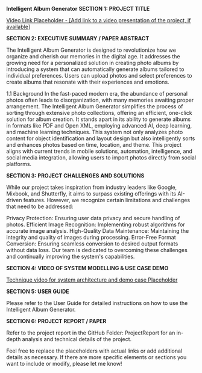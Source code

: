 **Intelligent Album Generator**
**SECTION 1: PROJECT TITLE**

[Video Link Placeholder - [Add link to a video presentation of the project, if available]](https://youtu.be/-L9mqh4XUWo) 

**SECTION 2: EXECUTIVE SUMMARY / PAPER ABSTRACT**

The Intelligent Album Generator is designed to revolutionize how we organize and cherish our memories in the digital age. It addresses the growing need for a personalized solution in creating photo albums by introducing a system that can automatically generate albums tailored to individual preferences. Users can upload photos and select preferences to create albums that resonate with their experiences and emotions.

1.1 Background
In the fast-paced modern era, the abundance of personal photos often leads to disorganization, with many memories awaiting proper arrangement. The Intelligent Album Generator simplifies the process of sorting through extensive photo collections, offering an efficient, one-click solution for album creation. It stands apart in its ability to generate albums in formats like PDF and Open XML, employing advanced AI, deep learning, and machine learning techniques. This system not only analyzes photo content for object identification and layout design but also intelligently sorts and enhances photos based on time, location, and theme. This project aligns with current trends in mobile solutions, automation, intelligence, and social media integration, allowing users to import photos directly from social platforms.

**SECTION 3: PROJECT CHALLENGES AND SOLUTIONS**

While our project takes inspiration from industry leaders like Google, Mixbook, and Shutterfly, it aims to surpass existing offerings with its AI-driven features. However, we recognize certain limitations and challenges that need to be addressed:

Privacy Protection: Ensuring user data privacy and secure handling of photos.
Efficient Image Recognition: Implementing robust algorithms for accurate image analysis.
High-Quality Data Maintenance: Maintaining the integrity and quality of images during processing.
Error-Free Format Conversion: Ensuring seamless conversion to desired output formats without data loss.
Our team is dedicated to overcoming these challenges and continually improving the system's capabilities.

**SECTION 4: VIDEO OF SYSTEM MODELLING & USE CASE DEMO**

[Technique video for system architecture and demo case Placeholder](https://youtu.be/vbuaxch2F8I)

**SECTION 5: USER GUIDE**

Please refer to the User Guide for detailed instructions on how to use the Intelligent Album Generator.

**SECTION 6: PROJECT REPORT / PAPER**

Refer to the project report in the GitHub Folder: ProjectReport for an in-depth analysis and technical details of the project.

Feel free to replace the placeholders with actual links or add additional details as necessary. If there are more specific elements or sections you want to include or modify, please let me know!
